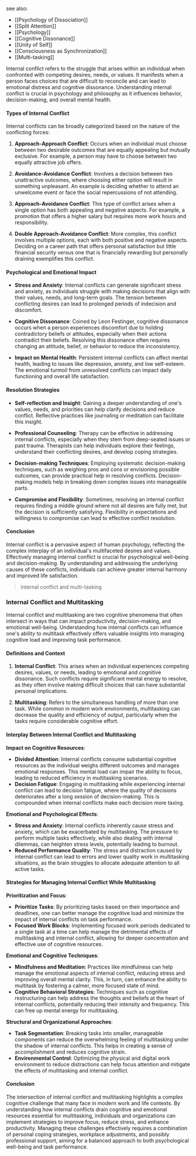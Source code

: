 see also:
- [[Psychology of Dissociation]]
- [[Split Attention]]
- [[Psychology]]
- [[Cognitive Dissonance]]
- [[Unity of Self]]
- [[Consciousness as Synchronization]]
- [[Multi-tasking]]

Internal conflict refers to the struggle that arises within an individual when confronted with competing desires, needs, or values. It manifests when a person faces choices that are difficult to reconcile and can lead to emotional distress and cognitive dissonance. Understanding internal conflict is crucial in psychology and philosophy as it influences behavior, decision-making, and overall mental health.

#### Types of Internal Conflict

Internal conflicts can be broadly categorized based on the nature of the conflicting forces:

1. **Approach-Approach Conflict**: Occurs when an individual must choose between two desirable outcomes that are equally appealing but mutually exclusive. For example, a person may have to choose between two equally attractive job offers.

2. **Avoidance-Avoidance Conflict**: Involves a decision between two unattractive outcomes, where choosing either option will result in something unpleasant. An example is deciding whether to attend an unwelcome event or face the social repercussions of not attending.

3. **Approach-Avoidance Conflict**: This type of conflict arises when a single option has both appealing and negative aspects. For example, a promotion that offers a higher salary but requires more work hours and responsibility.

4. **Double Approach-Avoidance Conflict**: More complex, this conflict involves multiple options, each with both positive and negative aspects. Deciding on a career path that offers personal satisfaction but little financial security versus one that is financially rewarding but personally draining exemplifies this conflict.

#### Psychological and Emotional Impact

- **Stress and Anxiety**: Internal conflicts can generate significant stress and anxiety, as individuals struggle with making decisions that align with their values, needs, and long-term goals. The tension between conflicting desires can lead to prolonged periods of indecision and discomfort.

- **Cognitive Dissonance**: Coined by Leon Festinger, cognitive dissonance occurs when a person experiences discomfort due to holding contradictory beliefs or attitudes, especially when their actions contradict their beliefs. Resolving this dissonance often requires changing an attitude, belief, or behavior to reduce the inconsistency.

- **Impact on Mental Health**: Persistent internal conflicts can affect mental health, leading to issues like depression, anxiety, and low self-esteem. The emotional turmoil from unresolved conflicts can impact daily functioning and overall life satisfaction.

#### Resolution Strategies

- **Self-reflection and Insight**: Gaining a deeper understanding of one's values, needs, and priorities can help clarify decisions and reduce conflict. Reflective practices like journaling or meditation can facilitate this insight.

- **Professional Counseling**: Therapy can be effective in addressing internal conflicts, especially when they stem from deep-seated issues or past trauma. Therapists can help individuals explore their feelings, understand their conflicting desires, and develop coping strategies.

- **Decision-making Techniques**: Employing systematic decision-making techniques, such as weighing pros and cons or envisioning possible outcomes, can provide practical help in resolving conflicts. Decision-making models help in breaking down complex issues into manageable parts.

- **Compromise and Flexibility**: Sometimes, resolving an internal conflict requires finding a middle ground where not all desires are fully met, but the decision is sufficiently satisfying. Flexibility in expectations and willingness to compromise can lead to effective conflict resolution.

#### Conclusion

Internal conflict is a pervasive aspect of human psychology, reflecting the complex interplay of an individual's multifaceted desires and values. Effectively managing internal conflict is crucial for psychological well-being and decision-making. By understanding and addressing the underlying causes of these conflicts, individuals can achieve greater internal harmony and improved life satisfaction.

>internal conflict and multi-tasking

### Internal Conflict and Multitasking

Internal conflict and multitasking are two cognitive phenomena that often intersect in ways that can impact productivity, decision-making, and emotional well-being. Understanding how internal conflicts can influence one's ability to multitask effectively offers valuable insights into managing cognitive load and improving task performance.

#### Definitions and Context

1. **Internal Conflict**: This arises when an individual experiences competing desires, values, or needs, leading to emotional and cognitive dissonance. Such conflicts require significant mental energy to resolve, as they often involve making difficult choices that can have substantial personal implications.

2. **Multitasking**: Refers to the simultaneous handling of more than one task. While common in modern work environments, multitasking can decrease the quality and efficiency of output, particularly when the tasks require considerable cognitive effort.

#### Interplay Between Internal Conflict and Multitasking

**Impact on Cognitive Resources**:
- **Divided Attention**: Internal conflicts consume substantial cognitive resources as the individual weighs different outcomes and manages emotional responses. This mental load can impair the ability to focus, leading to reduced efficiency in multitasking scenarios.
- **Decision Fatigue**: Engaging in multitasking while experiencing internal conflict can lead to decision fatigue, where the quality of decisions deteriorates after a long session of decision-making. This is compounded when internal conflicts make each decision more taxing.

**Emotional and Psychological Effects**:
- **Stress and Anxiety**: Internal conflicts inherently cause stress and anxiety, which can be exacerbated by multitasking. The pressure to perform multiple tasks effectively, while also dealing with internal dilemmas, can heighten stress levels, potentially leading to burnout.
- **Reduced Performance Quality**: The stress and distraction caused by internal conflict can lead to errors and lower quality work in multitasking situations, as the brain struggles to allocate adequate attention to all active tasks.

#### Strategies for Managing Internal Conflict While Multitasking

**Prioritization and Focus**:
- **Prioritize Tasks**: By prioritizing tasks based on their importance and deadlines, one can better manage the cognitive load and minimize the impact of internal conflicts on task performance.
- **Focused Work Blocks**: Implementing focused work periods dedicated to a single task at a time can help manage the detrimental effects of multitasking and internal conflict, allowing for deeper concentration and effective use of cognitive resources.

**Emotional and Cognitive Techniques**:
- **Mindfulness and Meditation**: Practices like mindfulness can help manage the emotional aspects of internal conflict, reducing stress and improving overall mental clarity. This, in turn, can enhance the ability to multitask by fostering a calmer, more focused state of mind.
- **Cognitive Behavioral Strategies**: Techniques such as cognitive restructuring can help address the thoughts and beliefs at the heart of internal conflicts, potentially reducing their intensity and frequency. This can free up mental energy for multitasking.

**Structural and Organizational Approaches**:
- **Task Segmentation**: Breaking tasks into smaller, manageable components can reduce the overwhelming feeling of multitasking under the shadow of internal conflicts. This helps in creating a sense of accomplishment and reduces cognitive strain.
- **Environmental Control**: Optimizing the physical and digital work environment to reduce distractions can help focus attention and mitigate the effects of multitasking and internal conflict.

#### Conclusion

The intersection of internal conflict and multitasking highlights a complex cognitive challenge that many face in modern work and life contexts. By understanding how internal conflicts drain cognitive and emotional resources essential for multitasking, individuals and organizations can implement strategies to improve focus, reduce stress, and enhance productivity. Managing these challenges effectively requires a combination of personal coping strategies, workplace adjustments, and possibly professional support, aiming for a balanced approach to both psychological well-being and task performance.